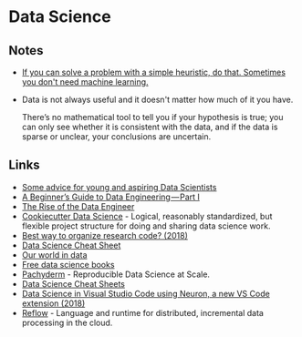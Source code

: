 # Data Science

## Notes

* [If you can solve a problem with a simple heuristic, do that. Sometimes you don't need machine learning.](https://www.reddit.com/r/datascience/comments/8ljwo8/what_is_surprisingly_useful_to_know_as_a_data/)
* Data is not always useful and it doesn't matter how much of it you have.

  There’s no mathematical tool to tell you if your hypothesis is true; you can only see whether it is consistent with the data, and if the data is sparse or unclear, your conclusions are uncertain.

## Links

* [Some advice for young and aspiring Data Scientists](https://www.reddit.com/r/datascience/comments/6q1y7b/some_advice_for_young_and_aspiring_data_scientists/)
* [A Beginner’s Guide to Data Engineering — Part I](https://medium.com/@rchang/a-beginners-guide-to-data-engineering-part-i-4227c5c457d7)
* [The Rise of the Data Engineer](https://medium.freecodecamp.org/the-rise-of-the-data-engineer-91be18f1e603)
* [Cookiecutter Data Science](https://drivendata.github.io/cookiecutter-data-science/) - Logical, reasonably standardized, but flexible project structure for doing and sharing data science work.
* [Best way to organize research code? \(2018\)](https://www.reddit.com/r/MachineLearning/comments/8v1g6c/d_best_way_to_organise_research_code/)
* [Data Science Cheat Sheet](https://github.com/ml874/Data-Science-Cheatsheet#readme)
* [Our world in data](https://ourworldindata.org/science-and-research)
* [Free data science books](https://github.com/chaconnewu/free-data-science-books#readme)
* [Pachyderm](https://github.com/pachyderm/pachyderm) - Reproducible Data Science at Scale.
* [Data Science Cheat Sheets](https://github.com/FavioVazquez/ds-cheatsheets#readme)
* [Data Science in Visual Studio Code using Neuron, a new VS Code extension \(2018\)](https://blogs.msdn.microsoft.com/uk_faculty_connection/2018/10/29/data-science-in-visual-studio-code-using-neuron-a-new-vs-code-extension/)
* [Reflow](https://github.com/grailbio/reflow) - Language and runtime for distributed, incremental data processing in the cloud.

